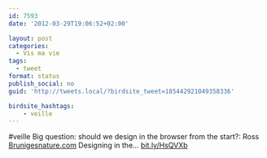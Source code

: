 ```yaml
---
id: 7593
date: '2012-03-29T19:06:52+02:00'

layout: post
categories:
  - Vis ma vie
tags:
  - tweet
format: status
publish_social: no
guid: 'http://tweets.local/?birdsite_tweet=185442921049358336'

birdsite_hashtags:
    - veille
---
```


\#veille Big question: should we design in the browser from the start?: Ross [Brunigesnature.com](http://Brunigesnature.com) Designing in the… [bit.ly/HsQVXb](http://bit.ly/HsQVXb)
